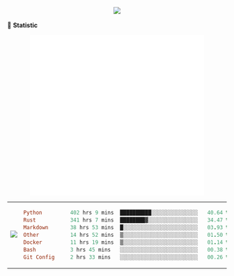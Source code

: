 <!-- https://github.com/DenverCoder1/readme-typing-svg -->
<p align="center">
<img src="https://readme-typing-svg.demolab.com?font=Orbitron&size=25&pause=1000&center=true&vCenter=true&random=false&width=600&lines=Welcome+to+my+GitHub+profile+page!" />


🌟 **Statistic**

<p align="center">
  <img width="400" align="top" src="https://github.com/fllesser/fllesser/blob/main/left.svg" />
  <img width="400" align="top" src="https://github.com/fllesser/fllesser/blob/main/right.svg" />
</p>



<table>
<tr>
<td>

<img src="https://github-readme-stats.vercel.app/api?username=fllesser&theme=tokyonight&show_icons=true&hide_border=true&count_private=true" />

</td>
<td>

<!--START_SECTION:waka-->

```ruby
Python         402 hrs 9 mins  ██████████░░░░░░░░░░░░░░░   40.64 %
Rust           341 hrs 7 mins  ████████▓░░░░░░░░░░░░░░░░   34.47 %
Markdown       38 hrs 53 mins  █░░░░░░░░░░░░░░░░░░░░░░░░   03.93 %
Other          14 hrs 52 mins  ▒░░░░░░░░░░░░░░░░░░░░░░░░   01.50 %
Docker         11 hrs 19 mins  ▒░░░░░░░░░░░░░░░░░░░░░░░░   01.14 %
Bash           3 hrs 45 mins   ░░░░░░░░░░░░░░░░░░░░░░░░░   00.38 %
Git Config     2 hrs 33 mins   ░░░░░░░░░░░░░░░░░░░░░░░░░   00.26 %
```

<!--END_SECTION:waka-->

</td>
</tr>
</table>

